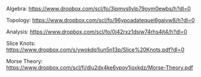 Algebra: https://www.dropbox.com/scl/fo/3ipmvsllylp79oym0ewbs/h?dl=0

Topology: https://www.dropbox.com/scl/fo/96ypoadatequei6gaivw8/h?dl=0

Analysis: https://www.dropbox.com/scl/fo/0j42rxz1dsjw74rhs4jt4/h?dl=0

Slice Knots: https://www.dropbox.com/s/ywokdq1iun5n13p/Slice%20Knots.pdf?dl=0

Morse Theory: https://www.dropbox.com/scl/fi/dlu2dx4ke6vpoy1ioxkdz/Morse-Theory.pdf
